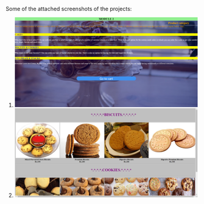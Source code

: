 
Some of the attached screenshots of the projects:
1. ![Screenshot](screenshot01.png)
2. ![Screenshot](screenshot02.png)

